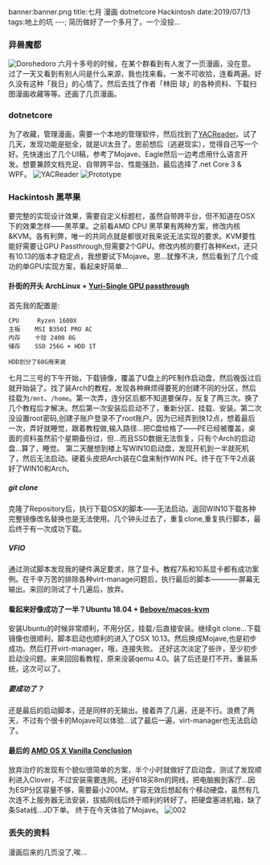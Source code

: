 banner:banner.png
title:七月 漫画 dotnetcore Hackintosh
date:2019/07/13
tags:地上的坑
---;
简历做好了一个多月了，一个没投...
### 异兽魔都
![Dorohedoro](001.png)
六月十多号的时候，在某个群看到有人发了一页漫画，没在意。过了一天又看到有别人问是什么来源，我也找来看。一发不可收拾，连看两遍。好久没有这种「我日」的心情了。然后去找了作者「林田 球」的各种资料、下载扫图漫画收藏等等。还画了几页漫画。
### dotnetcore
为了收藏，管理漫画，需要一个本地的管理软件，然后找到了[YACReader](https://www.yacreader.com/)。试了几天，发现功能是挺全，就是UI太丑了。思前想后（逃避现实），觉得自己写一个好。先快速出了几个UI稿，参考了Mojave、Eagle然后一边考虑用什么语言开发。想要兼顾文档充足、自带跨平台、性能强劲，最后选择了.net Core 3 & WPF。
![YACReader](002.png)
![Prototype](general_setting.png)
### Hackintosh 黑苹果
要完整的实现设计效果，需要自定义标题栏，虽然自带跨平台，但不知道在OSX下的效果怎样——黑苹果。之前看AMD CPU 黑苹果有两种方案，修改内核&KVM。各有利弊，唯一的共同点就是都很对我来说无法实现的要求。KVM要性能好需要让GPU Passthrough,但需要2个GPU。修改内核的要打各种Kext，还只有10.13的版本才稳定点，我想要试下Mojave。恩...犹豫不决，然后看到了几个成功的单GPU实现方案，看起来好简单...
#### 扑街的开头 ArchLinux + [Yuri-Single GPU passthrough](https://gitlab.com/YuriAlek/vfio#known-problems)
首先我的配置是:
```
CPU     Ryzen 1600X
主板    MSI B350I PRO AC
内存    十铨 2400 8G
储存    SSD 256G + HDD 1T

HDD划分了60G用来装
```
七月二三号的下午开始，下载镜像，覆盖了U盘上的PE制作启动盘，然后晚饭过后就开始装了。找了装Arch的教程，发现各种麻烦得要死的创建不同的分区，然后挂载为`/mnt`、`/home`。第一次弄，连分区后都不知道要保存，反复了两三次。换了几个教程后才解决。然后第一次安装后启动不了，重新分区、挂载、安装。第二次没设置root密码,创建子账户登录不了root账户。因为已经弄到快12点，想着最后一次，弄好就睡觉，跟着教程做,输入路径...把C盘给格了——PE已经被覆盖，桌面的资料虽然前个星期备份过，但...而且SSD数据无法恢复，只有个Arch的启动盘...算了，睡觉。
第二天醒想到楼上写WIN10启动盘，发现开机到一半就死机了，然后无法启动。硬着头皮把Arch装在C盘来制作WIN PE。终于在下午2点装好了WIN10和Arch。
##### git clone
克隆了Repository后，执行下载OSX的脚本——无法启动。返回WIN10下载各种完整镜像改名替换也是无法使用。几个钟头过去了，重复clone,重复执行脚本，最后终于有一次成功下载。
##### VFIO
通过测试脚本发现我的硬件满足要求，除了显卡。教程7系和10系显卡都有成功案例。在千辛万苦的排除各种virt-manage问题后，执行最后的脚本————屏幕无输出。来回的测试了十几遍后，放弃。
#### 看起来好像成功了一半？Ubuntu 18.04 + [Bebove/macos-kvm](https://github.com/Bebove/macos-kvm)
安装Ubuntu的时候非常顺利，不用分区，挂载`/`后直接安装。继续git clone...下载镜像也很顺利，脚本启动也顺利的进入了OSX 10.13。然后换成Mojave,也是初步成功。然后打开virt-manager，哦，连接失败。
还好这次淡定了些许，至少初步启动没问题。来来回回看教程，原来没装qemu 4.0。装了后还是打不开。重装系统，这次可以了。
##### 要成功了？
还是最后的启动脚本，还是同样的无输出。接着弄了几遍，还是不行。浪费了两天，不过有个很卡的Mojave可以体验...试了最后一遍，virt-manager也无法启动了。
#### 最后的 [AMD OS X Vanilla Conclusion](https://vanilla.amd-osx.com/conclusion.html)
放弃治疗的发现有个貌似很简单的方案，半个小时就做好了启动盘，测试了发现顺利进入Clover，不过安装需要连网。还好618买8m的网线，把电脑搬到客厅...因为ESP分区容量不够，需要最小200M。扩容无效后想起有个移动硬盘，虽然有几次连不上服务器无法安装，拔插网线后终于顺利的转好了。把硬盘塞进机箱，缺了条Sata线...JD下单。
终于在今天体验了Mojave。
![002](003.png)


### 丢失的资料
漫画后来的几页没了,唉...

